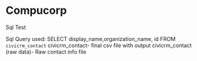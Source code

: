 # Compucorp
Sql Test

Sql Query used: SELECT display_name,organization_name, id FROM `civicrm_contact` 
civicrm_contact- final csv file with output
civicrm_contact (raw data)- Raw contact info file
